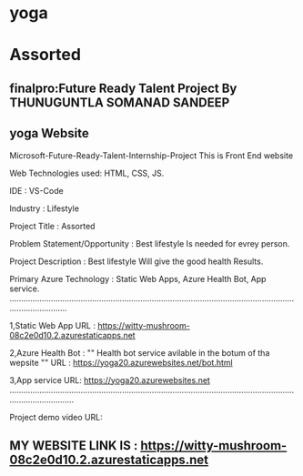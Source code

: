 # yoga
# Assorted
## finalpro:Future Ready Talent Project By THUNUGUNTLA SOMANAD SANDEEP
##  yoga Website

Microsoft-Future-Ready-Talent-Internship-Project This is Front End website

Web Technologies used: HTML, CSS, JS.

IDE           : VS-Code

Industry      : Lifestyle

Project Title : Assorted

Problem Statement/Opportunity : Best  lifestyle Is needed for evrey person.

Project Description           :  Best lifestyle  Will give the good health Results.

Primary Azure Technology      :  Static Web Apps, Azure Health Bot, App service.
.....................................................................................................................................................

1,Static Web App URL :  https://witty-mushroom-08c2e0d10.2.azurestaticapps.net

2,Azure Health Bot : "" Health bot service avilable in the botum of tha wepsite "" URL :  https://yoga20.azurewebsites.net/bot.html

3,App service URL: https://yoga20.azurewebsites.net
........................................................................................................................................................

Project demo video URL: 

## MY WEBSITE LINK IS : https://witty-mushroom-08c2e0d10.2.azurestaticapps.net

